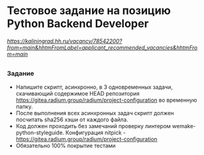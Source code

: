 # Тестовое задание на позицию Python Backend Developer
###### https://kaliningrad.hh.ru/vacancy/78542200?from=main&hhtmFromLabel=applicant_recommended_vacancies&hhtmFrom=main

### Задание 
* Напишите скрипт, асинхронно, в 3 одновременных задачи, скачивающий содержимое HEAD репозитория https://gitea.radium.group/radium/project-configuration во временную папку.
* После выполнения всех асинхронных задач скрипт должен посчитать sha256 хэши от каждого файла.
* Код должен проходить без замечаний проверку линтером wemake-python-styleguide. Конфигурация nitpick - https://gitea.radium.group/radium/project-configuration
* Обязательно 100% покрытие тестами
